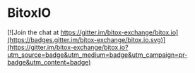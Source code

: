 # BitoxIO

[![Join the chat at https://gitter.im/bitox-exchange/bitox.io](https://badges.gitter.im/bitox-exchange/bitox.io.svg)](https://gitter.im/bitox-exchange/bitox.io?utm_source=badge&utm_medium=badge&utm_campaign=pr-badge&utm_content=badge)